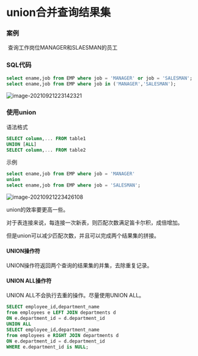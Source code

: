 # union合并查询结果集

### 案例

​	查询工作岗位MANAGER和SLAESMAN的员工

### SQL代码

```sql
select ename,job from EMP where job = 'MANAGER' or job = 'SALESMAN';
select ename,job from EMP where job in ('MANAGER','SALESMAN');
```

![image-20210921223142321](https://github.com/kuangdi1992/Interview-knowledge/blob/master/Picture/MySQL/image-20210921223142321.png)

### 使用union

语法格式

```sql
SELECT column,... FROM table1
UNION [ALL]
SELECT column,... FROM table2
```

示例

```sql
select ename,job from EMP where job = 'MANAGER'
union
select ename,job from EMP where job = 'SALESMAN';
```

![image-20210921223426108](https://github.com/kuangdi1992/Interview-knowledge/blob/master/Picture/MySQL/image-20210921223426108.png)

union的效率要更高一些。

对于表连接来说，每连接一次新表，则匹配次数满足笛卡尔积，成倍增加。

但是union可以减少匹配次数，并且可以完成两个结果集的拼接。

#### UNION操作符

UNION操作符返回两个查询的结果集的并集，去除重复记录。

#### UNION ALL操作符

UNION ALL不会执行去重的操作。尽量使用UNION ALL。

```sql
SELECT employee_id,department_name
from employees e LEFT JOIN departments d
ON e.department_id = d.department_id
UNION ALL
SELECT employee_id,department_name
from employees e RIGHT JOIN departments d
ON e.department_id = d.department_id
WHERE e.department_id is NULL;
```





